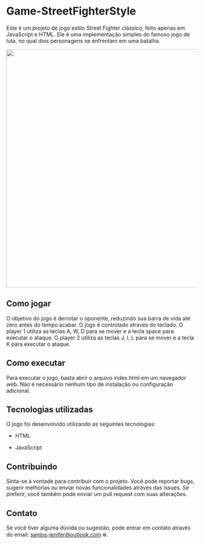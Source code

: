 ﻿# Game-StreetFighterStyle

Este é um projeto de jogo estilo Street Fighter clássico, feito apenas em JavaScript e HTML. Ele é uma implementação simples do famoso jogo de luta, no qual dois personagens se enfrentam em uma batalha.

<div align="center">
<img src="https://user-images.githubusercontent.com/106606006/228637713-53c17154-d788-44c0-88e4-443b886027af.PNG" width="630px"/>
</div>

## Como jogar

O objetivo do jogo é derrotar o oponente, reduzindo sua barra de vida até zero antes do tempo acabar.
O jogo é controlado através do teclado. O player 1 utiliza as teclas A, W, D para se mover e a tecla space para executar o ataque. O player 2 utiliza as teclas J, I, L para se mover e a tecla K para executar o ataque.

## Como executar

Para executar o jogo, basta abrir o arquivo index.html em um navegador web. Não é necessário nenhum tipo de instalação ou configuração adicional.

## Tecnologias utilizadas

O jogo foi desenvolvido utilizando as seguintes tecnologias:


- HTML

+ JavaScript

## Contribuindo
Sinta-se à vontade para contribuir com o projeto. Você pode reportar bugs, sugerir melhorias ou enviar novas funcionalidades através das issues. Se preferir, você também pode enviar um pull request com suas alterações.

## Contato

Se você tiver alguma dúvida ou sugestão, pode entrar em contato através do email: santos-jenifer@outlook.com :snowflake:.
